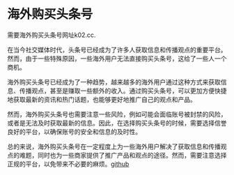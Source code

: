 # 海外购买头条号

需要海外购买头条号网址k02.cc. 

在当今社交媒体时代，头条号已经成为了许多人获取信息和传播观点的重要平台。然而，由于一些特殊原因，一些海外用户无法直接购买头条号，这给了一些人一个商机。

海外购买头条号已经成为了一种趋势，越来越多的海外用户通过这种方式来获取信息、传播观点，甚至是赚取一些额外的收入。通过购买头条号，可以更加方便快捷地获取最新的资讯和热门话题，也能够更好地推广自己的观点和产品。

然而，海外购买头条号也需要注意一些风险，例如可能会面临账号被封禁的风险，或者是无法及时获取最新的信息。因此，在选择购买头条号的时候，需要选择信誉良好的平台，以确保账号的安全和信息的及时性。

总的来说，海外购买头条号在一定程度上为一些海外用户解决了获取信息和传播观点的难题，同时也为一些商家提供了推广产品和观点的途径。然而，需要注意选择正规的平台，以免带来不必要的麻烦。[github](https://github.com)